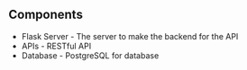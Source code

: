 ## Components

* Flask Server - The server to make the backend for the API
* APIs - RESTful API
* Database - PostgreSQL for database
